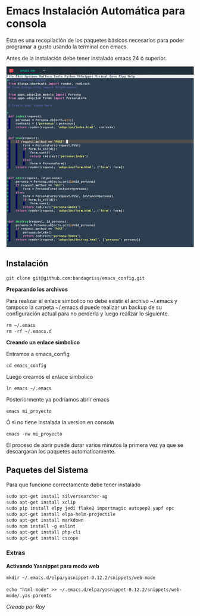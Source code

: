 # Emacs Instalación Automática para consola  #

Esta es una recopilación de los paquetes básicos necesarios para poder programar a gusto usando la terminal con emacs.

Antes de la instalación debe tener instalado emacs 24 ó superior.

![Prueba Python](captura.png)

## Instalación  ##

    git clone git@github.com:bandagriss/emacs_config.git
    
**Preparando los archivos**

Para realizar el enlace simbolico no debe existir el archivo ~/.emacs y tampoco la carpeta ~/.emacs.d puede realizar un backup  de su configuración actual para no perderla y luego realizar lo siguiente.

    rm ~/.emacs
    rm -rf ~/.emacs.d
    
**Creando un enlace simbolico**

Entramos a emacs_config

    cd emacs_config
    
Luego creamos el enlace simbolico

    ln emacs ~/.emacs
    
Posteriormente ya podriamos abrir emacs 

    emacs mi_proyecto
    
Ó si no tiene instalada la version en consola

    emacs -nw mi_proyecto
    
El proceso de abrir puede durar varios minutos la primera vez ya que se descargaran los paquetes automaticamente.

## Paquetes del Sistema ##

Para que funcione correctamente debe tener instalado 

    sudo apt-get install silversearcher-ag
    sudo apt-get install xclip
    sudo pip install elpy jedi flake8 importmagic autopep8 yapf epc
    sudo apt-get install elpa-helm-projectile
    sudo apt-get install markdown
    sudo npm install -g eslint
    sudo apt-get install php-cli
    sudo apt-get install cscope
    
### Extras ###
    
**Activando Yasnippet para modo web**

    mkdir ~/.emacs.d/elpa/yasnippet-0.12.2/snippets/web-mode
    
    echo "html-mode" >> ~/.emacs.d/elpa/yasnippet-0.12.2/snippets/web-mode/.yas-parents
    
*Creado por Roy*
